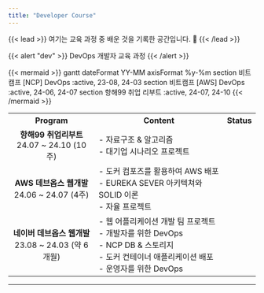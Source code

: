 ```yaml
---
title: "Developer Course"
---
```


{{< lead >}}
여기는 교육 과정 중 배운 것을 기록한 공간입니다. 🤗
{{< /lead >}}


{{< alert "dev" >}}
DevOps 개발자 교육 과정 
{{< /alert >}}


{{< mermaid >}}
gantt
dateFormat  YY-MM
axisFormat  %y-%m
section 비트캠프
[NCP] DevOps :active, 23-08, 24-03
section 비트캠프
[AWS] DevOps :active, 24-06, 24-07
section 항해99
취업 리부트 :active, 24-07, 24-10
{{< /mermaid >}}


<table>
  <tr>
    <th style="text-align: center; vertical-align: middle;">Program</th>
    <th style="text-align: center;">Content</th>
    <th style="text-align: center; vertical-align: middle;">Status</th>
  </tr>
  <tr>
    <td style="text-align: center; vertical-align: middle;">
      <b>항해99 취업리부트</b><br/>24.07 ~ 24.10 (10주)
    </td>
    <td style="text-align: left;">
     - 자료구조 & 알고리즘<br/>
     - 대기업 시나리오 프로젝트 <br/>
    </td>
  </tr>
  <tr>
    <td style="text-align: center; vertical-align: middle;">
      <b>AWS 데브옵스 웹개발</b><br/>24.06 ~ 24.07 (4주)
    </td>
    <td style="text-align: left;">
     - 도커 컴포즈를 활용하여 AWS 배포<br/>
     - EUREKA SEVER 아키텍쳐와 SOLID 이론 <br/>
     - 자율 프로젝트<br/>
    </td>
  </tr>
  <tr>
    <td style="text-align: center; vertical-align: middle;">
      <b>네이버 데브옵스 웹개발</b><br/>23.08 ~ 24.03 (약 6개월)
    </td>
    <td style="text-align: left;">
     - 웹 어플리케이션 개발 팀 프로젝트<br/>
     - 개발자를 위한 DevOps<br/>
     - NCP DB & 스토리지<br/>
     - 도커 컨테이너 애플리케이션 배포<br/>
     - 운영자를 위한 DevOps
    </td>
  </tr>
</table>

---
